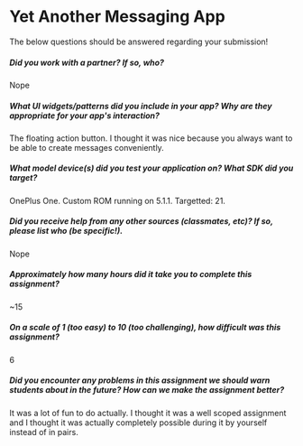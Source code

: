 # Yet Another Messaging App

The below questions should be answered regarding your submission!

##### Did you work with a partner? If so, who? #####
Nope


##### What UI widgets/patterns did you include in your app? Why are they appropriate for your app's interaction? #####
The floating action button. I thought it was nice because you always want to be able to create messages conveniently.


##### What model device(s) did you test your application on? What SDK did you target? #####
OnePlus One. Custom ROM running on 5.1.1. Targetted: 21.


##### Did you receive help from any other sources (classmates, etc)? If so, please list who (be specific!). #####
Nope


##### Approximately how many hours did it take you to complete this assignment? #####
~15


##### On a scale of 1 (too easy) to 10 (too challenging), how difficult was this assignment? #####
6


##### Did you encounter any problems in this assignment we should warn students about in the future? How can we make the assignment better? #####
It was a lot of fun to do actually. I thought it was a well scoped assignment and I thought it was actually
completely possible during it by yourself instead of in pairs.
